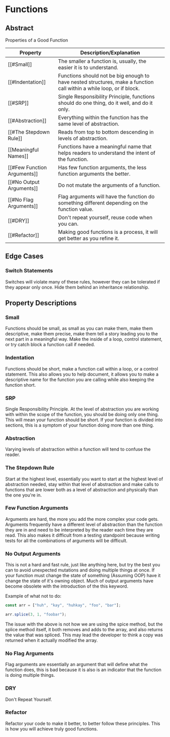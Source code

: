 
# Functions

## Abstract

Properties of a Good Function

| Property | Description/Explanation |
|---|---|
| [[#Small]] | The smaller a function is, usually, the easier it is to understand. |
| [[#Indentation]] | Functions should not be big enough to have nested structures, make a function call within a while loop, or if block. |
| [[#SRP]] | Single Responsibility Principle, functions should do one thing, do it well, and do it only. |
| [[#Abstraction]] | Everything within the function has the same level of abstraction. |
| [[#The Stepdown Rule]] | Reads from top to bottom descending in levels of abstraction. |
| [[Meaningful Names]] | Functions have a meaningful name that helps readers to understand the intent of the function. |
| [[#Few Function Arguments]] | Has few function arguments, the less function arguments the better. |
| [[#No Output Arguments]] | Do not mutate the arguments of a function. |
| [[#No Flag Arguments]] | Flag arguments will have the function do something different depending on the function value. |
| [[#DRY]] | Don't repeat yourself, reuse code when you can. |
| [[#Refactor]] | Making good functions is a process, it will get better as you refine it. |

## Edge Cases

### Switch Statements
Switches will violate many of these rules, however they can be tolerated if they appear only once. Hide them behind an inheritance relationship.

## Property Descriptions

### Small
 Functions should be small, as small as you can make them, make them descriptive, make them precise, make them tell a story leading you to the next part in a meaningful way. Make the inside of a loop, control statement, or try catch block a function call if needed.
 
 ### Indentation
 Functions should be short, make a function call within a loop, or a control statement. This also allows you to help document, it allows you to make a descriptive name for the function you are calling while also keeping the function short.
 
 ### SRP
 Single Responsibility Principle. At the level of abstraction you are working with within the scope of the function, you should be doing only one thing. This will mean your function should be short. If your function is divided into sections, this is a symptom of your function doing more than one thing.
 
 ### Abstraction
 Varying levels of abstraction within a function will tend to confuse the reader.
 
 ### The Stepdown Rule
Start at the highest level, essentially you want to start at the highest level of abstraction needed, stay within that level of abstraction and make calls to functions that are lower both as a level of abstraction and physically than the one you're in. 

### Few Function Arguments
Arguments are hard, the more you add the more complex your code gets. Arguments frequently have a different level of abstraction than the function they are in and need to be interpreted by the reader each time they are read. This also makes it difficult from a testing standpoint because writing tests for all the combinations of arguments will be difficult.

### No Output Arguments
This is not a hard and fast rule, just like anything here, but try the best you can to avoid unexpected mutations and doing multiple things at once. If your function must change the state of something (Assuming OOP) have it change the state of it's owning object. Much of output arguments have become obsolete with the introduction of the this keyword.

Example of what not to do:
```javascript
const arr = ["huh", "kay", "huhkay", "foo", "bar"];

arr.splice(3, 1, "foobar");
```
The issue with the above is not how we are using the spice method, but the splice method itself, it both removes and adds to the array, and also returns the value that was spliced. This may lead the developer to think a copy was returned when it actually modified the array.

### No Flag Arguments
Flag arguments are essentially an argument that will define what the function does, this is bad because it is also is an indicator that the function is doing multiple things.

### DRY
Don't Repeat Yourself. 

### Refactor
Refactor your code to make it better, to better follow these principles. This is how you will achieve truly good functions.


